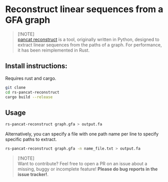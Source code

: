 # Reconstruct linear sequences from a GFA graph

> [!NOTE]\
>  [pancat reconstruct](https://github.com/dubssieg/pancat) is a tool, originally written in Python, designed to extract linear sequences from the paths of a graph. For performance, it has been reimplemented in Rust.

## Install instructions:

Requires rust and cargo.

```bash
git clone 
cd rs-pancat-reconstruct
cargo build --release
```

## Usage

```bash
rs-pancat-reconstruct graph.gfa > output.fa
```

Alternatively, you can specify a file with one path name per line to specify specific paths to extract.

```bash
rs-pancat-reconstruct graph.gfa -n name_file.txt > output.fa
```

> [!NOTE]\
> Want to contribute? Feel free to open a PR on an issue about a missing, buggy or incomplete feature! **Please do bug reports in the issue tracker!**.
